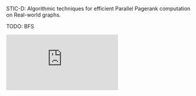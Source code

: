 STIC-D: Algorithmic techniques for efficient Parallel Pagerank computation
on Real-world graphs.

TODO: BFS

![](https://ga-beacon.deno.dev/G-KD28SG54JQ:hbAybl6nQFOtmVxW4if3xw/github.com/puzzlef/pagerank-sticd.js)
